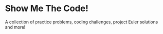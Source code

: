 # Show Me The Code!

A collection of practice problems, coding challenges, project Euler solutions and more!

<insert index>